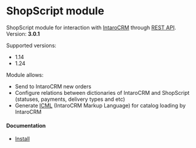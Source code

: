 ShopScript module
==============

ShopScript module for interaction with [IntaroCRM](http://www.intarocrm.com) through [REST API](http://docs.intarocrm.ru/rest-api/).
<br>
Version: **3.0.1**

Supported versions:
* 1.14
* 1.24

Module allows:

* Send to IntaroCRM new orders
* Configure relations between dictionaries of IntaroCRM and ShopScript (statuses, payments, delivery types and etc)
* Generate [ICML](http://docs.intarocrm.ru/index.php?n=Пользователи.ФорматICML) (IntaroCRM Markup Language) for catalog loading by IntaroCRM

#### Documentation

* [Install](doc/Install.md)
